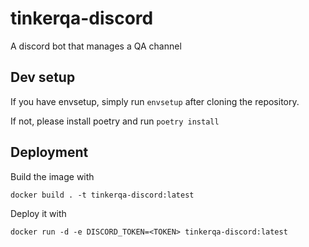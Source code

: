 # tinkerqa-discord

A discord bot that manages a QA channel


## Dev setup

If you have envsetup, simply run `envsetup` after cloning the repository.

If not, please install poetry and run `poetry install`


## Deployment

Build the image with
```shell
docker build . -t tinkerqa-discord:latest
```

Deploy it with
```shell
docker run -d -e DISCORD_TOKEN=<TOKEN> tinkerqa-discord:latest
```